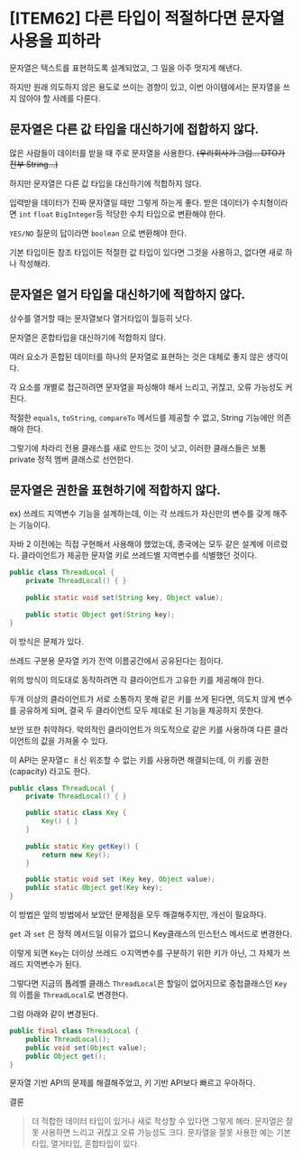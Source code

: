 # [ITEM62] 다른 타입이 적절하다면 문자열 사용을 피하라

문자열은 텍스트를 표현하도록 설계되었고, 그 일을 아주 멋지게 해낸다.

하지만 원래 의도하지 않은 용도로 쓰이는 경향이 있고, 이번 아이템에서는 문자열을 쓰지 않아야 할 사례를 다룬다.

## 문자열은 다른 값 타입을 대신하기에 접합하지 않다.

많은 사람들이 데이터를 받을 때 주로 문자열을 사용한다. ~~(우리회사가 그럼... DTO가 전부 String...)~~

하지만 문자열은 다른 값 타입을 대신하기에 적합하지 않다.

입력받을 데이터가 진짜 문자열일 때만 그렇게 하는게 좋다. 받은 데이터가 수치형이라면 `int` `float` `BigInteger`등 적당한 수치 타입으로 변환해야 한다.

`YES/NO` 질문의 답이라면 `boolean` 으로 변환해야 한다. 

기본 타입이든 참조 타입이든 적절한 값 타입이 있다면 그것을 사용하고, 없다면 새로 하나 작성해라.

## 문자열은 열거 타입을 대신하기에 적합하지 않다.

상수를 열거할 때는 문자열보다 열거타입이 월등히 낫다.

문자열은 혼합타입을 대신하기에 적합하지 않다.

여러 요소가 혼합된 데이터를 하나의 문자열로 표현하는 것은 대체로 좋지 않은 생각이다.

각 요소를 개별로 접근하려면 문자열을 파싱해야 해서 느리고, 귀찮고, 오류 가능성도 커진다.

적절한 `equals`, `toString`, `compareTo` 메서드를 제공할 수 없고, String 기능에만 의존해야 한다.

그렇기에 차라리 전용 클래스를 새로 만드는 것이 낫고, 이러한 클래스들은 보통 private 정적 멤버 클래스로 선언한다.

## 문자열은 권한을 표현하기에 적합하지 않다.

ex) 쓰레드 지역변수 기능을 설계하는데, 이는 각 쓰레드가 자신만의 변수를 갖게 해주는 기능이다.

자바 2 이전에는 직접 구현해서 사용해야 했었는데, 종국에는 모두 같은 설계에 이르렀다. 클라이언트가 제공한 문자열 키로 쓰레드별 지역변수를 식별했던 것이다.

```java
public class ThreadLocal {
    private ThreadLocal() { }
    
    public static void set(String key, Object value);
    
    public static Object get(String key);
}
```
이 방식은 문제가 있다.

쓰레드 구분용 문자열 키가 전역 이름공간에서 공유된다는 점이다.

위의 방식이 의도대로 동작하려면 각 클라이언트가 고유한 키를 제공해야 한다.

두개 이상의 클라이언트가 서로 소통하지 못해 같은 키를 쓰게 된다면, 의도치 않게 변수를 공유하게 되며, 결국 두 클라이언트 모두 제대로 된 기능을 제공하지 못한다.

보안 또한 취약하다. 악의적인 클라이언트가 의도적으로 같은 키를 사용하여 다른 클라이언트의 값을 가져올 수 있다.

이 API는 문자열ㄷ ㅐ신 위조할 수 없는 키를 사용하면 해결되는데, 이 키를 권한(capacity) 라고도 한다.

```java
public class ThreadLocal {
    private ThreadLocal() { }

    public static class Key {
        Key() { }
    }
    
    public static Key getKey() {
        return new Key();
    }

    public static void set (Key key, Object value);
    public static Object get(Key key);
}
```

이 방법은 앞의 방법에서 보았던 문제점을 모두 해결해주지만, 개선이 필요하다.

`get` 과 `set` 은 정적 메서드일 이유가 없으니 Key클래스의 인스턴스 메서드로 변경한다.

이렇게 되면 `Key`는 더이상 쓰레드 ㅇ지역변수를 구분하기 위한 키가 아닌, 그 자체가 쓰레드 지역변수가 된다.

그렇다면 지금의 톱레벨 클래스 `ThreadLocal`은 할일이 없어지므로 중첩클래스인 `Key`의 이름을 `ThreadLocal`로 변경한다.

그럼 아래와 같이 변경된다.

```java
public final class ThreadLocal {
    public ThreadLocal();
    public void set(Object value);
    public Object get();
}
```

문자열 기반 API의 문제를 해결해주었고, 키 기반 API보다 빠르고 우아하다.

결론

> 더 적합한 데이터 타입이 있거나 새로 작성할 수 있다면 그렇게 해라.
> 문자열은 잘못 사용하면 느리고 귀찮고 오류 가능성도 크다.
> 문자열을 잘못 사용한 예는 기본타입, 열거타입, 혼합타입이 있다.
